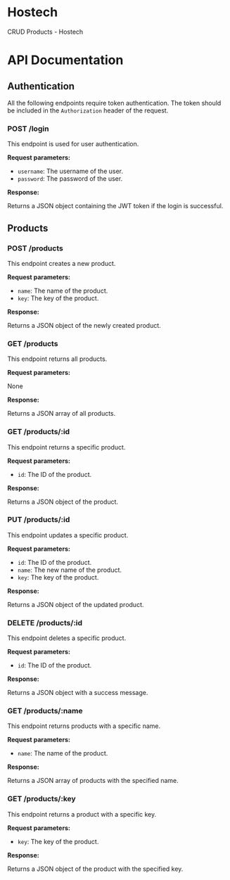 # Hostech
CRUD Products - Hostech

# API Documentation

## Authentication

All the following endpoints require token authentication. The token should be included in the `Authorization` header of the request.
### POST /login

This endpoint is used for user authentication.

**Request parameters:**

- `username`: The username of the user.
- `password`: The password of the user.

**Response:**

Returns a JSON object containing the JWT token if the login is successful.

## Products

### POST /products

This endpoint creates a new product.

**Request parameters:**

- `name`: The name of the product.
- `key`: The key of the product.

**Response:**

Returns a JSON object of the newly created product.

### GET /products

This endpoint returns all products.

**Request parameters:**

None

**Response:**

Returns a JSON array of all products.

### GET /products/:id

This endpoint returns a specific product.

**Request parameters:**

- `id`: The ID of the product.

**Response:**

Returns a JSON object of the product.

### PUT /products/:id

This endpoint updates a specific product.

**Request parameters:**

- `id`: The ID of the product.
- `name`: The new name of the product.
- `key`: The key of the product.

**Response:**

Returns a JSON object of the updated product.

### DELETE /products/:id

This endpoint deletes a specific product.

**Request parameters:**

- `id`: The ID of the product.

**Response:**

Returns a JSON object with a success message.

### GET /products/:name

This endpoint returns products with a specific name.

**Request parameters:**

- `name`: The name of the product.

**Response:**

Returns a JSON array of products with the specified name.

### GET /products/:key

This endpoint returns a product with a specific key.

**Request parameters:**

- `key`: The key of the product.

**Response:**

Returns a JSON object of the product with the specified key.
